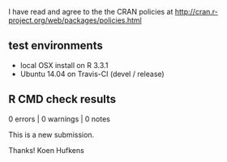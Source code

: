 I have read and agree to the the CRAN policies at
http://cran.r-project.org/web/packages/policies.html

## test environments

- local OSX install on R 3.3.1
- Ubuntu 14.04 on Travis-CI (devel / release)

## R CMD check results

0 errors | 0 warnings | 0 notes

This is a new submission.

Thanks! Koen Hufkens
 